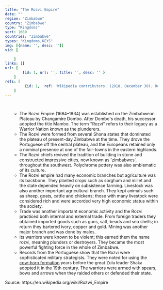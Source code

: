 ```yaml
---
title: "The Rozvi Empire"
date: ""
region: "Zimbabwe"
country: "Zimbabwe" 
type: "Kingdoms"
sort: 1660
countries: "Zimbabwe"
types: "Kingdoms,KEYS"
img: [{name: '', desc: ''}]
vid: [
        
    ]
links: []
url: [
        {id: 1, url: '', title: '', desc: '' }
    ]
refs: [
         {id: 1,  ref: 'Wikipedia contributors. (2018, December 30). Rozwi Empire. In Wikipedia, The Free Encyclopedia. Retrieved 20:53, February 3, 2019, from ', url: 'https://en.wikipedia.org/w/index.php?title=Rozwi_Empire&oldid=875950488'}
    ]
---
```

<br/>
<div>
    <ul><ul>
        <li>
The Rozvi Empire (1684–1834) was established on the Zimbabwean Plateau by Changamire Dombo. After Dombo's death, his successor adopted the title Mambo. The term "Rozvi" refers to their legacy as a Warrior Nation known as the plunderers.
        </li>
        <li>
The Rozvi were formed from several Shona states that dominated the plateau of present-day Zimbabwe at the time. They drove the Portuguese off the central plateau, and the Europeans retained only a nominal presence at one of the fair-towns in the eastern highlands.
        </li>
        <li>
The Rozvi chiefs revived the tradition of building in stone and constructed impressive cities, now known as 'zimbabwes', throughout the southwest. Polychrome pottery was also emblematic of its culture. 
        </li>
        <li>
The Rozvi empire had many economic branches but agriculture was its backbone. They planted crops such as sorghum and millet and the state depended heavily on subsistence farming. Livestock was also another important agricultural branch. They kept animals such as sheep, goats, cattle and chickens; those with many livestock were considered rich and were accorded very high economic status within the society. 
        </li>
        <li>
Trade was another important economic activity and the Rozvi practiced both internal and external trade. From foreign traders they obtained imported goods such as guns, salt, beads and sea shells; in return they bartered ivory, copper and gold. Mining was another major branch and was done by males. 
        </li>
        <li>
Its warriors were known to be violent; this earned them the name rozvi, meaning plunders or destroyers. They became the most powerful fighting force in the whole of Zimbabwe.
        </li>
        <li>
Records from the Portuguese show that the Rozvi were sophisticated military strategists. They were noted for using the <a href="https://en.wikipedia.org/wiki/Shaka#The_%22bull_horn%22_formation">cow-horn formation</a> years before the great Zulu leader Shaka adopted it in the 19th century. The warriors were armed with spears, bows and arrows when they raided others or defended their state.
        </li>
    </ul></ul>
</div>
Source:
https://en.wikipedia.org/wiki/Rozwi_Empire